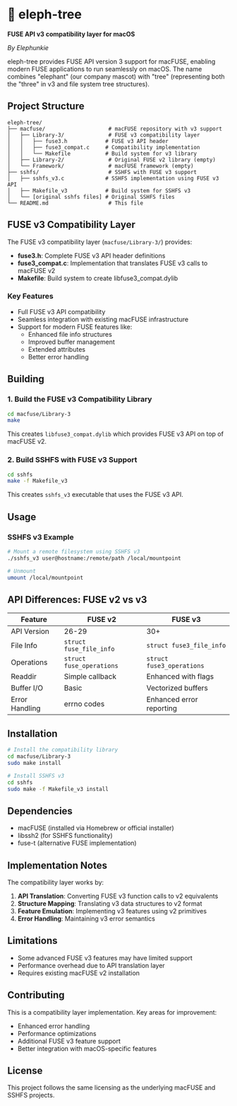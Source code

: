 # 🐘 eleph-tree

**FUSE API v3 compatibility layer for macOS**

*By Elephunkie*

eleph-tree provides FUSE API version 3 support for macFUSE, enabling modern FUSE applications to run seamlessly on macOS. The name combines "elephant" (our company mascot) with "tree" (representing both the "three" in v3 and file system tree structures).

## Project Structure

```
eleph-tree/
├── macfuse/                    # macFUSE repository with v3 support
│   ├── Library-3/              # FUSE v3 compatibility layer
│   │   ├── fuse3.h            # FUSE v3 API header
│   │   ├── fuse3_compat.c     # Compatibility implementation
│   │   └── Makefile           # Build system for v3 library
│   ├── Library-2/              # Original FUSE v2 library (empty)
│   └── Framework/              # macFUSE framework (empty)
├── sshfs/                      # SSHFS with FUSE v3 support
│   ├── sshfs_v3.c             # SSHFS implementation using FUSE v3 API
│   ├── Makefile_v3            # Build system for SSHFS v3
│   └── [original sshfs files] # Original SSHFS files
└── README.md                   # This file
```

## FUSE v3 Compatibility Layer

The FUSE v3 compatibility layer (`macfuse/Library-3/`) provides:

- **fuse3.h**: Complete FUSE v3 API header definitions
- **fuse3_compat.c**: Implementation that translates FUSE v3 calls to macFUSE v2
- **Makefile**: Build system to create libfuse3_compat.dylib

### Key Features

- Full FUSE v3 API compatibility
- Seamless integration with existing macFUSE infrastructure
- Support for modern FUSE features like:
  - Enhanced file info structures
  - Improved buffer management
  - Extended attributes
  - Better error handling

## Building

### 1. Build the FUSE v3 Compatibility Library

```bash
cd macfuse/Library-3
make
```

This creates `libfuse3_compat.dylib` which provides FUSE v3 API on top of macFUSE v2.

### 2. Build SSHFS with FUSE v3 Support

```bash
cd sshfs
make -f Makefile_v3
```

This creates `sshfs_v3` executable that uses the FUSE v3 API.

## Usage

### SSHFS v3 Example

```bash
# Mount a remote filesystem using SSHFS v3
./sshfs_v3 user@hostname:/remote/path /local/mountpoint

# Unmount
umount /local/mountpoint
```

## API Differences: FUSE v2 vs v3

| Feature | FUSE v2 | FUSE v3 |
|---------|---------|---------|
| API Version | 26-29 | 30+ |
| File Info | `struct fuse_file_info` | `struct fuse3_file_info` |
| Operations | `struct fuse_operations` | `struct fuse3_operations` |
| Readdir | Simple callback | Enhanced with flags |
| Buffer I/O | Basic | Vectorized buffers |
| Error Handling | errno codes | Enhanced error reporting |

## Installation

```bash
# Install the compatibility library
cd macfuse/Library-3
sudo make install

# Install SSHFS v3
cd sshfs
sudo make -f Makefile_v3 install
```

## Dependencies

- macFUSE (installed via Homebrew or official installer)
- libssh2 (for SSHFS functionality)
- fuse-t (alternative FUSE implementation)

## Implementation Notes

The compatibility layer works by:

1. **API Translation**: Converting FUSE v3 function calls to v2 equivalents
2. **Structure Mapping**: Translating v3 data structures to v2 format
3. **Feature Emulation**: Implementing v3 features using v2 primitives
4. **Error Handling**: Maintaining v3 error semantics

## Limitations

- Some advanced FUSE v3 features may have limited support
- Performance overhead due to API translation layer
- Requires existing macFUSE v2 installation

## Contributing

This is a compatibility layer implementation. Key areas for improvement:

- Enhanced error handling
- Performance optimizations
- Additional FUSE v3 feature support
- Better integration with macOS-specific features

## License

This project follows the same licensing as the underlying macFUSE and SSHFS projects.